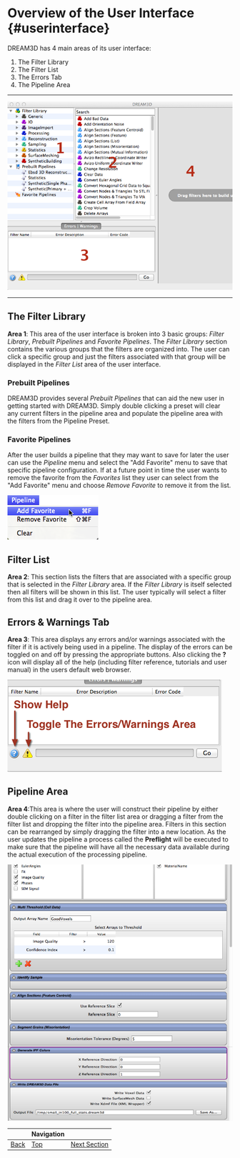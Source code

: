 Overview of the User Interface {#userinterface}
=========

DREAM3D has 4 main areas of its user interface:

1. The Filter Library
2. The Filter List
3. The Errors Tab
4. The Pipeline Area

------

![Overview of DREAM3D user interface](Images/OverView-1.png)

------

## The Filter Library
  **Area 1**: This area of the user interface is broken into 3 basic groups: _Filter Library_, _Prebuilt Pipelines_ and _Favorite Pipelines_. The _Filter Library_ section contains the various groups that the filters are organized into. The user can click a specific group and just the filters associated with that group will be displayed in the _Filter List_ area of the user interface. 

### Prebuilt Pipelines ##
DREAM3D provides several _Prebuilt Pipelines_ that can aid the new user in getting started with DREAM3D. Simply double clicking a preset will clear any current filters in the pipeline area and populate the pipeline area with the filters from the Pipeline Preset. 

### Favorite Pipelines ##
After the user builds a pipeline that they may want to save for later the user can use the _Pipeline_ menu and select the "Add Favorite" menu to save that specific pipeline configuration. If at a future point in time the user wants to remove the favorite from the _Favorites_ list they user can select from the "Add Favorite" menu and choose *Remove Favorite* to remove it from the list.

![Pipeline Menu](Images/PipelineMenu.png)

## Filter List
  **Area 2**: This section lists the filters that are associated with a specific group that is selected in the _Filter Library_ area. If the _Filter Library_ is itself selected then all filters will be shown in this list. The user typically will select a filter from this list and drag it over to the pipeline area.


##  Errors & Warnings Tab
 **Area 3**: This area displays any errors and/or warnings associated with the filter if it is actively being used in a pipeline. The display of the errors can be toggled on and off by pressing the appropriate buttons. Also clicking the **?** icon will display all of the help (including filter reference, tutorials and user manual) in the users default web browser.

![Errors and Warnings Tab](Images/OverView-2.png)


## Pipeline Area
  **Area 4**:This area is where the user will construct their pipeline by either double clicking on a filter in the filter list area or dragging a filter from the filter list and dropping the filter into the pipeline area. Filters in this section can be rearranged by simply dragging the filter into a new location. As the user updates the pipeline a process called the **Preflight** will be executed to make sure that the pipeline will have all the necessary data available during the actual execution of the processing pipeline.

![Pipeline area populated with filters](Images/OverView-3.png)


|   | Navigation |    |
|----|---------|------|
| [Back](supportedfileformats.html) | [Top](usermanual.html) | [Next Section](creatingpipeline.html) |

